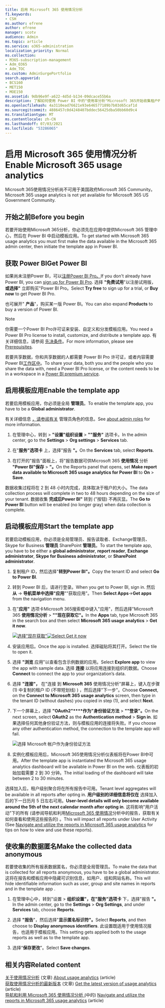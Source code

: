 ```yaml
---
title: 启用 Microsoft 365 使用情况分析
f1.keywords:
- CSH
ms.author: efrene
author: efrene
manager: scotv
audience: Admin
ms.topic: article
ms.service: o365-administration
localization_priority: Normal
ms.collection:
- M365-subscription-management
- Adm_O365
- Adm_TOC
ms.custom: AdminSurgePortfolio
search.appverid:
- BCS160
- MET150
- MOE150
ms.assetid: 9db96e9f-a622-4d5d-b134-09dcace55b6a
description: 了解如何使用 Power BI 中的"使用率分析"Microsoft 365开始收集租户Power BI。
ms.openlocfilehash: 4a3110ead76621e93e646577189b7b03d65caf1d
ms.sourcegitcommit: 4886457c0d4248407bddec56425dba50bb60d9c4
ms.translationtype: MT
ms.contentlocale: zh-CN
ms.lasthandoff: 07/03/2021
ms.locfileid: "53286065"
---
```

# <a name="enable-microsoft-365-usage-analytics"></a><span data-ttu-id="8e3f1-103">启用 Microsoft 365 使用情况分析</span><span class="sxs-lookup"><span data-stu-id="8e3f1-103">Enable Microsoft 365 usage analytics</span></span>

<span data-ttu-id="8e3f1-104">Microsoft 365使用情况分析尚不可用于美国政府Microsoft 365 Community。</span><span class="sxs-lookup"><span data-stu-id="8e3f1-104">Microsoft 365 usage analytics is not yet available for Microsoft 365 US Government Community.</span></span>

## <a name="before-you-begin"></a><span data-ttu-id="8e3f1-105">开始之前</span><span class="sxs-lookup"><span data-stu-id="8e3f1-105">Before you begin</span></span>

<span data-ttu-id="8e3f1-106">若要开始使用Microsoft 365分析，你必须先在应用中提供Microsoft 365 管理中心，然后在 Power BI 中启动模板应用。</span><span class="sxs-lookup"><span data-stu-id="8e3f1-106">To get started with Microsoft 365 usage analytics you must first make the data available in the Microsoft 365 admin center, then initiate the template app in Power BI.</span></span>

## <a name="get-power-bi"></a><span data-ttu-id="8e3f1-107">获取 Power BI</span><span class="sxs-lookup"><span data-stu-id="8e3f1-107">Get Power BI</span></span>

<span data-ttu-id="8e3f1-108">如果尚未注册Power BI，可以[注册Power BI Pro。](https://go.microsoft.com/fwlink/p/?linkid=845347)</span><span class="sxs-lookup"><span data-stu-id="8e3f1-108">If you don't already have Power BI, you can [sign up for Power BI Pro](https://go.microsoft.com/fwlink/p/?linkid=845347).</span></span> <span data-ttu-id="8e3f1-109">选择 **"免费试用**"以注册试用版，**或选择"** 立即购买"Power BI Pro。</span><span class="sxs-lookup"><span data-stu-id="8e3f1-109">Select **Try free** to sign up for a trial, or **Buy now** to get Power BI Pro.</span></span>


<span data-ttu-id="8e3f1-110">也可展开" **产品**"，购买某一版 Power BI。</span><span class="sxs-lookup"><span data-stu-id="8e3f1-110">You can also expand **Products** to buy a version of Power BI.</span></span>

> [!NOTE]
> <span data-ttu-id="8e3f1-111">你需要一个Power BI Pro许可证来安装、自定义和分发模板应用。</span><span class="sxs-lookup"><span data-stu-id="8e3f1-111">You need a Power BI Pro license to install, customize, and distribute a template app.</span></span> <span data-ttu-id="8e3f1-112">有关详细信息，请参阅 [先决条件](/power-bi/service-template-apps-install-distribute?source=docs#prerequisites)。</span><span class="sxs-lookup"><span data-stu-id="8e3f1-112">For more information, please see [Prerequisites](/power-bi/service-template-apps-install-distribute?source=docs#prerequisites).</span></span>

<span data-ttu-id="8e3f1-113">若要共享数据，你和共享数据的人都需要 Power BI Pro 许可证，或者内容需要Power BI[工作区中](/power-bi/service-premium-what-is)。</span><span class="sxs-lookup"><span data-stu-id="8e3f1-113">To share your data, both you and the people who you share the data with, need a Power BI Pro license, or the content needs to be in a workspace in a [Power BI premium service](/power-bi/service-premium-what-is).</span></span>

## <a name="enable-the-template-app"></a><span data-ttu-id="8e3f1-114">启用模板应用</span><span class="sxs-lookup"><span data-stu-id="8e3f1-114">Enable the template app</span></span>

<span data-ttu-id="8e3f1-115">若要启用模板应用，你必须是全局 **管理员**。</span><span class="sxs-lookup"><span data-stu-id="8e3f1-115">To enable the template app, you have to be a **Global administrator**.</span></span>

<span data-ttu-id="8e3f1-116">有关详细信息 [，请参阅有关](../add-users/about-admin-roles.md) 管理员角色的信息。</span><span class="sxs-lookup"><span data-stu-id="8e3f1-116">See [about admin roles](../add-users/about-admin-roles.md) for more information.</span></span>

1. <span data-ttu-id="8e3f1-117">在管理中心，转到 \> **"设置"组织设置** \> **""服务"** 选项卡。</span><span class="sxs-lookup"><span data-stu-id="8e3f1-117">In the admin center, go to the **Settings** \> **Org settings** \> **Services** tab.</span></span>

2. <span data-ttu-id="8e3f1-118">在"**服务"选项卡** 上，选择"报告 **"。**</span><span class="sxs-lookup"><span data-stu-id="8e3f1-118">On the **Services** tab, select  **Reports**.</span></span>

3. <span data-ttu-id="8e3f1-119">在打开的"报告"面板上，将"报告数据可供Microsoft 365 **使用情况** 分析 **"Power BI"保存** \> **"。**</span><span class="sxs-lookup"><span data-stu-id="8e3f1-119">On the Reports panel that opens, set **Make report data available to Microsoft 365 usage analytics for Power BI** to **On** \> **Save**.</span></span>

<span data-ttu-id="8e3f1-120">数据收集过程将在 2 到 48 小时内完成，具体取决于租户的大小。</span><span class="sxs-lookup"><span data-stu-id="8e3f1-120">The data collection process will complete in two to 48 hours depending on the size of your tenant.</span></span> <span data-ttu-id="8e3f1-121">数据收集 **完成后Power BI"** 转到 ("按钮) 不再灰显。</span><span class="sxs-lookup"><span data-stu-id="8e3f1-121">The **Go to Power BI** button will be enabled (no longer gray) when data collection is complete.</span></span>

## <a name="start-the-template-app"></a><span data-ttu-id="8e3f1-122">启动模板应用</span><span class="sxs-lookup"><span data-stu-id="8e3f1-122">Start the template app</span></span>

<span data-ttu-id="8e3f1-123">若要启动模板应用，你必须是全局管理员、报告读取者、Exchange管理员、Skype for Business **管理员** SharePoint **管理员**。</span><span class="sxs-lookup"><span data-stu-id="8e3f1-123">To start the template app, you have to be either a **global administrator**, **report reader**, **Exchange administrator**, **Skype for Business administrator**, or **SharePoint administrator**.</span></span>

1. <span data-ttu-id="8e3f1-124">复制租户 ID，然后选择"**转到Power BI"。**</span><span class="sxs-lookup"><span data-stu-id="8e3f1-124">Copy the tenant ID and select **Go to Power BI**.</span></span>

2. <span data-ttu-id="8e3f1-125">转到 Power BI 后，请进行登录。</span><span class="sxs-lookup"><span data-stu-id="8e3f1-125">When you get to Power BI, sign in.</span></span> <span data-ttu-id="8e3f1-126">然后 **从** -> **导航菜单中选择"应用**""获取应用"。</span><span class="sxs-lookup"><span data-stu-id="8e3f1-126">Then **Select Apps**->**Get apps** from the navigation menu.</span></span>

3. <span data-ttu-id="8e3f1-127">在"**应用"** 选项卡Microsoft 365搜索框中键入"应用"，然后选择"Microsoft 365 **使用情况分析** \> **""现在获取它"。**</span><span class="sxs-lookup"><span data-stu-id="8e3f1-127">In the **Apps** tab, type Microsoft 365 in the search box and then select **Microsoft 365 usage analytics** \> **Get it now**.</span></span>

    <span data-ttu-id="8e3f1-128">[![选择"现在获取"](../../media/78102250-9874-4a32-8365-436f13560b52.png)](https://app.powerbi.com/groups/me/getapps/services/cia_microsoft365.microsoft-365-usage-analytics)</span><span class="sxs-lookup"><span data-stu-id="8e3f1-128">[![Select Get it now](../../media/78102250-9874-4a32-8365-436f13560b52.png)](https://app.powerbi.com/groups/me/getapps/services/cia_microsoft365.microsoft-365-usage-analytics)</span></span>

4. <span data-ttu-id="8e3f1-129">安装应用后。</span><span class="sxs-lookup"><span data-stu-id="8e3f1-129">Once the app is installed.</span></span> <span data-ttu-id="8e3f1-130">选择磁贴将其打开。</span><span class="sxs-lookup"><span data-stu-id="8e3f1-130">Select the tile to open it.</span></span>

5. <span data-ttu-id="8e3f1-131">选择 **"浏览** 应用"以查看包含示例数据的应用。</span><span class="sxs-lookup"><span data-stu-id="8e3f1-131">Select **Explore app** to view the app with sample data.</span></span> <span data-ttu-id="8e3f1-132">选择 **连接** 以将应用连接到组织的数据。</span><span class="sxs-lookup"><span data-stu-id="8e3f1-132">Choose **Connect** to connect the app to your organization’s data.</span></span>

6. <span data-ttu-id="8e3f1-133">选择 **"连接"，** 在"连接 到 **Microsoft 365** 使用情况分析"屏幕上，键入在步骤 (1) 中复制的租户 ID (不带短划线) ) ，然后选择"下一步"。</span><span class="sxs-lookup"><span data-stu-id="8e3f1-133">Choose **Connect**, on the **Connect to Microsoft 365 usage analytics** screen, then type in the tenant ID (without dashes) you copied in step (1), and select **Next**.</span></span>

7. <span data-ttu-id="8e3f1-134">下一个屏幕上，选择 **"OAuth2"\*\*\*\*作为"身份验证方法** \> **""登录"。**</span><span class="sxs-lookup"><span data-stu-id="8e3f1-134">On the next screen, select **OAuth2** as the **Authentication method** \> **Sign in**.</span></span> <span data-ttu-id="8e3f1-135">如果选择任何其他身份验证方法，则与模板应用的连接将失败。</span><span class="sxs-lookup"><span data-stu-id="8e3f1-135">If you choose any other authentication method, the connection to the template app will fail.</span></span>

    ![选择 Microsoft 帐户作为身份验证方法](../../media/ab6f0463-c3f7-4088-a605-67c699fa86adnew.png)

8. <span data-ttu-id="8e3f1-137">实例化模板应用后，Microsoft 365使用情况分析仪表板将在Power BI中可用。</span><span class="sxs-lookup"><span data-stu-id="8e3f1-137">After the template app is instantiated the Microsoft 365 usage analytics dashboard will be available in Power BI on the web.</span></span> <span data-ttu-id="8e3f1-138">仪表板的初始加载需要 2 到 30 分钟。</span><span class="sxs-lookup"><span data-stu-id="8e3f1-138">The initial loading of the dashboard will take between 2 to 30 minutes.</span></span>

<span data-ttu-id="8e3f1-139">选择加入后，租户级别聚合将在所有报告中可用。</span><span class="sxs-lookup"><span data-stu-id="8e3f1-139">Tenant level aggregates will be available in all reports after opting in.</span></span> <span data-ttu-id="8e3f1-140">**用户级别的详细信息将仅在** 选择加入后的下一日历月 5 日左右可用。</span><span class="sxs-lookup"><span data-stu-id="8e3f1-140">**User-level details will only become available around the 5th of the next calendar month after opting in**.</span></span> <span data-ttu-id="8e3f1-141">这将影响"用户活动"下的所有 (请参阅导航和利用[Microsoft 365 使用情况](navigate-and-utilize-reports.md)分析中的报告，获取有关如何查看和使用这些报告的) 。</span><span class="sxs-lookup"><span data-stu-id="8e3f1-141">This will impact all reports under User Activity (See [Navigate and utilize the reports in Microsoft 365 usage analytics](navigate-and-utilize-reports.md) for tips on how to view and use these reports).</span></span>

## <a name="make-the-collected-data-anonymous"></a><span data-ttu-id="8e3f1-142">使收集的数据匿名</span><span class="sxs-lookup"><span data-stu-id="8e3f1-142">Make the collected data anonymous</span></span>

<span data-ttu-id="8e3f1-143">若要使收集的所有报表数据匿名，你必须是全局管理员。</span><span class="sxs-lookup"><span data-stu-id="8e3f1-143">To make the data that is collected for all reports anonymous, you have to be a global administrator.</span></span> <span data-ttu-id="8e3f1-144">这将在报告和模板应用中隐藏可识别信息，如用户、组和网站名称。</span><span class="sxs-lookup"><span data-stu-id="8e3f1-144">This will hide identifiable information such as user, group and site names in reports and in the template app .</span></span>

1. <span data-ttu-id="8e3f1-145">在管理中心中，转到"设置 \> **组织设置"，在"服务"选项卡** 下，选择"报告 **"。**</span><span class="sxs-lookup"><span data-stu-id="8e3f1-145">In the admin center, go to the **Settings** \> **Org Settings**, and under **Services** tab, choose **Reports**.</span></span>

2. <span data-ttu-id="8e3f1-146">选择 **"报告**"，然后选择"**显示匿名标识符"。**</span><span class="sxs-lookup"><span data-stu-id="8e3f1-146">Select **Reports**, and then choose to **Display anonymous identifiers**.</span></span> <span data-ttu-id="8e3f1-147">此设置既适用于使用情况报告，也适用于模板应用。</span><span class="sxs-lookup"><span data-stu-id="8e3f1-147">This setting gets applied both to the usage reports as well as to the template app.</span></span>

3. <span data-ttu-id="8e3f1-148">选择“**保存更改**”。</span><span class="sxs-lookup"><span data-stu-id="8e3f1-148">Select **Save changes**.</span></span>

## <a name="related-content"></a><span data-ttu-id="8e3f1-149">相关内容</span><span class="sxs-lookup"><span data-stu-id="8e3f1-149">Related content</span></span>

<span data-ttu-id="8e3f1-150">[关于使用情况分析](usage-analytics.md) (文章) </span><span class="sxs-lookup"><span data-stu-id="8e3f1-150">[About usage analytics](usage-analytics.md) (article)</span></span>\
<span data-ttu-id="8e3f1-151">[获取使用情况分析的最新版本](get-the-latest-version-of-usage-analytics.md) (文章) </span><span class="sxs-lookup"><span data-stu-id="8e3f1-151">[Get the latest version of usage analytics](get-the-latest-version-of-usage-analytics.md) (article)</span></span>\
<span data-ttu-id="8e3f1-152">[导航和利用 Microsoft 365 使用情况分析 (](navigate-and-utilize-reports.md)中的) </span><span class="sxs-lookup"><span data-stu-id="8e3f1-152">[Navigate and utilize the reports in Microsoft 365 usage analytics](navigate-and-utilize-reports.md) (article)</span></span>
